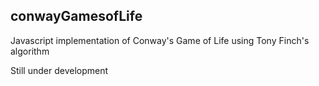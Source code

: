 ## conwayGamesofLife

Javascript implementation of Conway's Game of Life using Tony Finch's algorithm

Still under development
